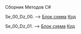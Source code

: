 Сборник Методов C# 

Se_00_Dz_00. --> [Блок схема]() [Код](Se_00_Dz_00/BubleSortingArray.cs)

Se_00_Dz_01. --> [Блок схема]() [Код](Se_00_Dz_01/BubleSorting2DArray.cs)

